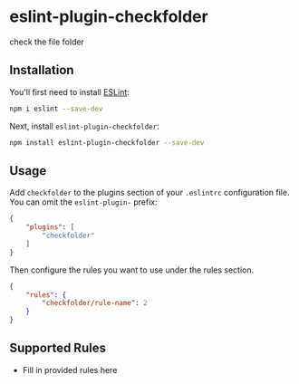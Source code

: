 # eslint-plugin-checkfolder

check the file folder

## Installation

You'll first need to install [ESLint](https://eslint.org/):

```sh
npm i eslint --save-dev
```

Next, install `eslint-plugin-checkfolder`:

```sh
npm install eslint-plugin-checkfolder --save-dev
```

## Usage

Add `checkfolder` to the plugins section of your `.eslintrc` configuration file. You can omit the `eslint-plugin-` prefix:

```json
{
    "plugins": [
        "checkfolder"
    ]
}
```


Then configure the rules you want to use under the rules section.

```json
{
    "rules": {
        "checkfolder/rule-name": 2
    }
}
```

## Supported Rules

* Fill in provided rules here


